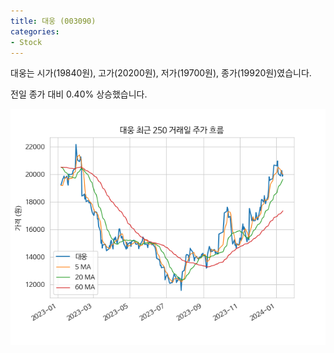 ```yaml
---
title: 대웅 (003090)
categories:
- Stock
---
```


대웅는 시가(19840원), 고가(20200원), 저가(19700원), 종가(19920원)였습니다.

전일 종가 대비 0.40% 상승했습니다.

<!-- more -->

![003090](/assets/images/stock/003090.png)